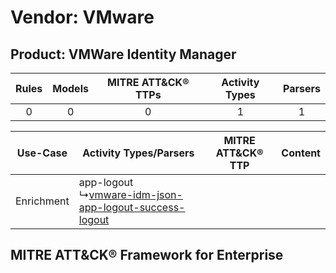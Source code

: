 Vendor: VMware
==============
Product: VMWare Identity Manager
--------------------------------
| Rules | Models | MITRE ATT&CK® TTPs | Activity Types | Parsers |
|:-----:|:------:|:------------------:|:--------------:|:-------:|
|   0   |   0    |         0          |       1        |    1    |

|  Use-Case  | Activity Types/Parsers    | MITRE ATT&CK® TTP | Content    |
|:----------:| ---- | ---- | ---- |
| Enrichment |  app-logout<br> ↳[vmware-idm-json-app-logout-success-logout](Ps/pC_vmwareidmjsonapplogoutsuccesslogout.md)<br> |    | [](RM/r_m_vmware_vmware_identity_manager_Enrichment.md) |

MITRE ATT&CK® Framework for Enterprise
--------------------------------------
